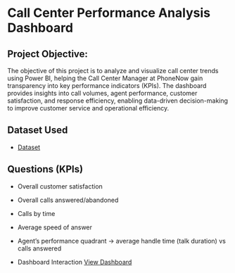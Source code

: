 # Call Center Performance Analysis Dashboard

## Project Objective:
The objective of this project is to analyze and visualize call center trends using Power BI, helping the Call Center Manager at PhoneNow gain transparency into key performance indicators (KPIs). The dashboard provides insights into call volumes, agent performance, customer satisfaction, and response efficiency, enabling data-driven decision-making to improve customer service and operational efficiency.
## Dataset Used
- <a href="https://github.com/SyntaxSugar06/Data-Analysis-Dashboard/blob/main/01%20Call-Center-Dataset.xlsx">Dataset</a>
## Questions (KPIs)
- Overall customer satisfaction
- Overall calls answered/abandoned
- Calls by time
- Average speed of answer
- Agent’s performance quadrant -> average handle time (talk duration) vs calls answered

- Dashboard Interaction <a href="https://github.com/SyntaxSugar06/Data-Analysis-Dashboard/blob/main/Screenshot%202025-03-07%20201341.png">View Dashboard</a>
